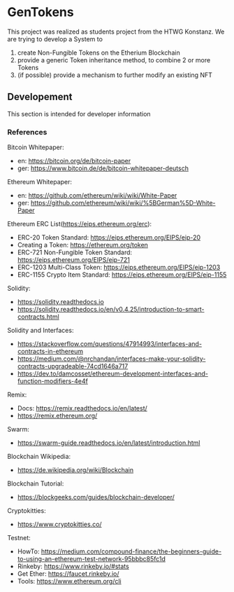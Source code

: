 # GenTokens
This project was realized as students project from the HTWG Konstanz. We are trying to develop a System to 
1) create Non-Fungible Tokens on the Etherium Blockchain
2) provide a generic Token inheritance method, to combine 2 or more Tokens
3) (if possible) provide a mechanism to further modify an existing NFT

## Developement
This section is intended for developer information

### References

Bitcoin Whitepaper:
- en: https://bitcoin.org/de/bitcoin-paper
- ger: https://www.bitcoin.de/de/bitcoin-whitepaper-deutsch

Ethereum Whitepaper:
- en: https://github.com/ethereum/wiki/wiki/White-Paper
- ger: https://github.com/ethereum/wiki/wiki/%5BGerman%5D-White-Paper

Ethereum ERC List(https://eips.ethereum.org/erc):
- ERC-20 Token Standard: https://eips.ethereum.org/EIPS/eip-20
- Creating a Token: https://ethereum.org/token
- ERC-721 Non-Fungible Token Standard: https://eips.ethereum.org/EIPS/eip-721
- ERC-1203 Multi-Class Token: https://eips.ethereum.org/EIPS/eip-1203
- ERC-1155 Crypto Item Standard: https://eips.ethereum.org/EIPS/eip-1155

Solidity:
- https://solidity.readthedocs.io
- https://solidity.readthedocs.io/en/v0.4.25/introduction-to-smart-contracts.html

Solidity and Interfaces:
- https://stackoverflow.com/questions/47914993/interfaces-and-contracts-in-ethereum
- https://medium.com/@nrchandan/interfaces-make-your-solidity-contracts-upgradeable-74cd1646a717
- https://dev.to/damcosset/ethereum-development-interfaces-and-function-modifiers-4e4f

Remix:
- Docs: https://remix.readthedocs.io/en/latest/
- https://remix.ethereum.org/

Swarm:
- https://swarm-guide.readthedocs.io/en/latest/introduction.html

Blockchain Wikipedia:
- https://de.wikipedia.org/wiki/Blockchain

Blockchain Tutorial:
- https://blockgeeks.com/guides/blockchain-developer/

Cryptokitties:
- https://www.cryptokitties.co/

Testnet:
- HowTo: https://medium.com/compound-finance/the-beginners-guide-to-using-an-ethereum-test-network-95bbbc85fc1d
- Rinkeby: https://www.rinkeby.io/#stats
- Get Ether: https://faucet.rinkeby.io/
- Tools: https://www.ethereum.org/cli
